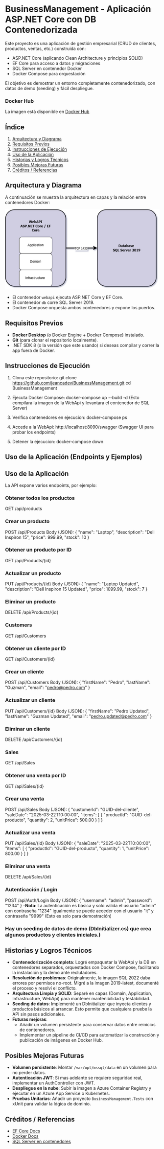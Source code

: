 # BusinessManagement - Aplicación ASP.NET Core con DB Contenedorizada

Este proyecto es una aplicación de gestión empresarial (CRUD de clientes, productos, ventas, etc.) construida con:
- ASP.NET Core (aplicando Clean Architecture y principios SOLID)
- EF Core para acceso a datos y migraciones
- SQL Server en contenedor Docker
- Docker Compose para orquestación

El objetivo es demostrar un entorno completamente contenedorizado, con datos de demo (seeding) y fácil despliegue.

### Docker Hub
La imagen está disponible en [Docker Hub](https://hub.docker.com/r/26jeanca/businessmanagement-webapi:v1)


## Índice
1. [Arquitectura y Diagrama](#arquitectura-y-diagrama)
2. [Requisitos Previos](#requisitos-previos)
3. [Instrucciones de Ejecución](#instrucciones-de-ejecución)
4. [Uso de la Aplicación](#uso-de-la-aplicación)
5. [Historias y Logros Técnicos](#historias-y-logros-técnicos)
6. [Posibles Mejoras Futuras](#posibles-mejoras-futuras)
7. [Créditos / Referencias](#créditos--referencias)


## Arquitectura y Diagrama

A continuación se muestra la arquitectura en capas y la relación entre contenedores Docker:

![Arquitectura del Proyecto](./docs/architecture.png)

- El contenedor `webapi` ejecuta ASP.NET Core y EF Core.
- El contenedor `db` corre SQL Server 2019.
- Docker Compose orquesta ambos contenedores y expone los puertos.

## Requisitos Previos

- **Docker Desktop** (o Docker Engine + Docker Compose) instalado.
- **Git** (para clonar el repositorio localmente).
- .NET SDK 8 (o la versión que este usando) si deseas compilar y correr la app fuera de Docker.

## Instrucciones de Ejecución

1. Clona este repositorio:
   git clone https://github.com/jeancadev/BusinessManagement.git
   cd BusinessManagement

2. Ejecuta Docker Compose:
   docker-compose up --build -d
(Esto compilara la imagen de la WebApi y levantara el contenedor de SQL Server)

3. Verifica contenedores en ejecucion:
   docker-compose ps

4. Accede a la WebApi: http://localhost:8090/swagger
   (Swagger UI para probar los endpoints)

5. Detener la ejecucion:
   docker-compose down


## Uso de la Aplicación (Endpoints y Ejemplos)

## Uso de la Aplicación

La API expone varios endpoints, por ejemplo:

### Obtener todos los productos
GET /api/products

### Crear un producto
POST /api/Products 
Body (JSON): 
{ 
	"name": "Laptop",
	"description": "Dell Inspiron 15",
	"price": 999.99,
	"stock": 10
}

### Obtener un producto por ID
GET /api/Products/{id}

### Actualizar un producto
PUT /api/Products/{id}
Body (JSON):
{
	"name": "Laptop Updated",
	"description": "Dell Inspiron 15 Updated",
	"price": 1099.99,
	"stock": 7
}

### Eliminar un producto
DELETE /api/Products/{id}

### Customers
GET /api/Customers

### Obtener un cliente por ID
GET /api/Customers/{id}

### Crear un cliente
POST /api/Customers
Body (JSON):
{
  "firstName": "Pedro",
  "lastName": "Guzman",
  "email": "pedro@pedro.com"
}

### Actualizar un cliente
PUT /api/Customers/{id}
Body (JSON):
{
  "firstName": "Pedro Updated",
  "lastName": "Guzman Updated",
  "email": "pedro.updated@pedro.com"
}

### Eliminar un cliente
DELETE /api/Customers/{id}

### Sales
GET /api/Sales

### Obtener una venta por ID
GET /api/Sales/{id}

### Crear una venta
POST /api/Sales
Body (JSON):
{
  "customerId": "GUID-del-cliente",
  "saleDate": "2025-03-22T10:00:00",
  "items": [
    {
      "productId": "GUID-del-producto",
      "quantity": 2,
      "unitPrice": 500.00
    }
  ]
}

### Actualizar una venta
PUT /api/Sales/{id}
Body (JSON):
{
  "saleDate": "2025-03-22T10:00:00",
  "items": [
	{
	  "productId": "GUID-del-producto",
	  "quantity": 1,
	  "unitPrice": 800.00
	}
  ]
}

### Eliminar una venta
DELETE /api/Sales/{id}

### Autenticación / Login
POST /api/Auth/Login
Body (JSON):
{
  "username": "admin",
  "password": "1234"
}
-**Nota**: La autenticación es básica y solo valida el usuario "admin" con contraseña "1234" igualmente se puede acceder con el usuario "it" y contraseña "9999" (Esto es solo para demostración)

### Hay un seeding de datos de demo (DbInitializer.cs) que crea algunos productos y clientes iniciales.)


## Historias y Logros Técnicos

- **Contenedorización completa**: Logré empaquetar la WebApi y la DB en contenedores separados, orquestados con Docker Compose, facilitando la instalación y la demo ante reclutadores.
- **Resolución de problemas**: Originalmente, la imagen SQL 2022 daba errores por permisos no-root. Migré a la imagen 2019-latest, documenté el proceso y resolví el conflicto.
- **Arquitectura Limpia y SOLID**: Separé en capas (Domain, Application, Infrastructure, WebApi) para mantener mantenibilidad y testabilidad.
- **Seeding de datos**: Implementé un DbInitializer que inyecta clientes y productos básicos al arrancar. Esto permite que cualquiera pruebe la API sin pasos adicionales.
- **Futuras mejoras**:
  - Añadir un volumen persistente para conservar datos entre reinicios de contenedores.
  - Implementar un pipeline de CI/CD para automatizar la construcción y publicación de imágenes en Docker Hub.


## Posibles Mejoras Futuras

- **Volumen persistente**: Montar `/var/opt/mssql/data` en un volumen para no perder datos.
- **Autenticación JWT**: Si mas adelante se requiere seguridad real, implementar un AuthController con JWT.
- **Despliegue en la nube**: Subir la imagen a Azure Container Registry y ejecutar en un Azure App Service o Kubernetes.
- **Pruebas Unitarias**: Añadir un proyecto `BusinessManagement.Tests` con xUnit para validar la lógica de dominio.

## Créditos / Referencias

- [EF Core Docs](https://learn.microsoft.com/ef/core)
- [Docker Docs](https://docs.docker.com/)
- [SQL Server en contenedores](https://learn.microsoft.com/sql/linux/sql-server-linux-overview)
